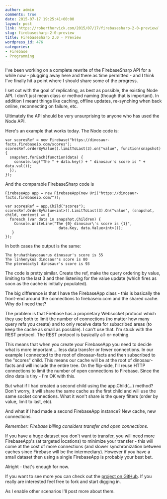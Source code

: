 ```yaml
---
author: admin
comments: true
date: 2015-07-17 19:25:41+00:00
layout: post
link: https://roberthorvick.com/2015/07/17/firebasesharp-2-0-preview/
slug: firebasesharp-2-0-preview
title: FirebaseSharp 2.0 - Preview
wordpress_id: 476
categories:
- Firebase
- Programming
---
```


I've been working on a complete rewrite of the FirebaseSharp API for a while now - plugging away here and there as time permitted - and I think I've finally hit a point where I should share some of the progress.

I set out with the goal of replicating, as best as possible, the existing Node API.  I don't just mean class or method naming (though that is important).  In addition I meant things like caching, offline updates, re-synching when back online, reconnecting on failure, etc.

Ultimately the API should be very unsurprising to anyone who has used the Node API.

Here's an example that works today. The Node code is:


    
    
    var scoresRef = new Firebase("https://dinosaur-facts.firebaseio.com/scores");
    scoresRef.orderByValue().limitToLast(3).on("value", function(snapshot) {
      snapshot.forEach(function(data) {
        console.log("The " + data.key() + " dinosaur's score is " + data.val());
      });
    });
    



And the comparable FirebaseSharp code is


    
    
    FirebaseApp app = new FirebaseApp(new Uri("https://dinosaur-facts.firebaseio.com/"));
    
    var scoresRef = app.Child("scores");
    scoresRef.OrderByValue<int>().LimitToLast(3).On("value", (snapshot, child, context) => {
      foreach (var data in snapshot.Children) {
        Console.WriteLine("The {0} dinosaur\'s score is {1}",
                            data.Key, data.Value<int>());
       }
    });
    



In both cases the output is the same:


    
    
    The bruhathkayosaurus dinosaur's score is 55
    The linhenykus dinosaur's score is 80
    The pterodactyl dinosaur's score is 93
    



The code is pretty similar.  Create the ref, make the query ordering by value, limiting to the last 3 and then listening for the value update (which fires as soon as the cache is initially populated).

The big difference is that I have the FirebaseApp class - this is basically the front-end around the connections to firebaseio.com and the shared cache.  Why do I need that?

The problem is that Firebase has a proprietary Websocket protocol which they use both to limit the number of connections (no matter how many query refs you create) and to only receive data for subscribed areas (to keep the cache as small as possible).  I can't use that.  I'm stuck with the REST protocol.  The REST protocol is basically all-or-nothing.

This means that when you create your FirebaseApp you need to decide what is more important ... less data transfer or fewer connections.  In our example I connected to the root of dinosaur-facts and then subscribed to the "scores" child.  This means our cache will be at the root of dinosaur-facts and will include the entire tree.  On the flip-side, I'll reuse HTTP connections to limit the number of open connections to Firebase.  Since the dino data is tiny - I'm OK with this.

But what if I had created a second child using the app.Child(...) method?  Don't worry, it will share the same cache as the first child and will use the same socket connections.  What it won't share is the query filters (order by value, limit to last, etc).

And what if I had made a second FirebaseApp instance?  New cache, new connections.

_Remember: Firebase billing considers transfer and open connections._

If you have a huge dataset you don't want to transfer, you will need more FirebaseApp's (at targeted locations) to minimize your transfer - this will come at the cost of more connections (and slower synchronization between caches since Firebase will be the intermediary).  However if you have a small dataset then using a single FirebaseApp is probably your best bet.

Alright - that's enough for now.  

If you want to see more you can check out the [project on GitHub](https://github.com/bubbafat/FirebaseSharp/tree/v2cache).  If you really are interested feel free to fork and start digging in.

As I enable other scenarios I'll post more about them.

